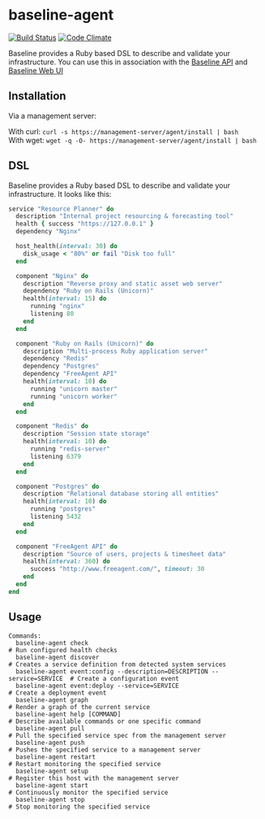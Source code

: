# baseline-agent
[![Build Status](https://travis-ci.org/JoeStanton/baseline-agent.png)](https://travis-ci.org/JoeStanton/baseline-agent)
[![Code Climate](https://codeclimate.com/github/JoeStanton/baseline-agent.png)](https://codeclimate.com/github/JoeStanton/baseline-agent)

Baseline provides a Ruby based DSL to describe and validate your
infrastructure. You can use this in association with the [Baseline API](https://github.com/JoeStanton/baseline-api)
and [Baseline Web UI](https://github.com/JoeStanton/baseline-web)

## Installation

Via a management server:

With curl: `curl -s https://management-server/agent/install | bash`  
With wget: `wget -q -O- https://management-server/agent/install | bash`

## DSL

Baseline provides a Ruby based DSL to describe and validate your
infrastructure. It looks like this:

```ruby
service "Resource Planner" do
  description "Internal project resourcing & forecasting tool"
  health { success "https://127.0.0.1" }
  dependency "Nginx"

  host_health(interval: 30) do
    disk_usage < "80%" or fail "Disk too full"
  end

  component "Nginx" do
    description "Reverse proxy and static asset web server"
    dependency "Ruby on Rails (Unicorn)"
    health(interval: 15) do
      running "nginx"
      listening 80
    end
  end

  component "Ruby on Rails (Unicorn)" do
    description "Multi-process Ruby application server"
    dependency "Redis"
    dependency "Postgres"
    dependency "FreeAgent API"
    health(interval: 10) do
      running "unicorn master"
      running "unicorn worker"
    end
  end

  component "Redis" do
    description "Session state storage"
    health(interval: 10) do
      running "redis-server"
      listening 6379
    end
  end

  component "Postgres" do
    description "Relational database storing all entities"
    health(interval: 10) do
      running "postgres"
      listening 5432
    end
  end

  component "FreeAgent API" do
    description "Source of users, projects & timesheet data"
    health(interval: 360) do
      success "http://www.freeagent.com/", timeout: 30
    end
  end
end
```

## Usage

```
Commands:
  baseline-agent check                                                     # Run configured health checks
  baseline-agent discover                                                  # Creates a service definition from detected system services
  baseline-agent event:config --description=DESCRIPTION --service=SERVICE  # Create a configuration event
  baseline-agent event:deploy --service=SERVICE                            # Create a deployment event
  baseline-agent graph                                                     # Render a graph of the current service
  baseline-agent help [COMMAND]                                            # Describe available commands or one specific command
  baseline-agent pull                                                      # Pull the specified service spec from the management server
  baseline-agent push                                                      # Pushes the specified service to a management server
  baseline-agent restart                                                   # Restart monitoring the specified service
  baseline-agent setup                                                     # Register this host with the management server
  baseline-agent start                                                     # Continuously monitor the specified service
  baseline-agent stop                                                      # Stop monitoring the specified service
```
